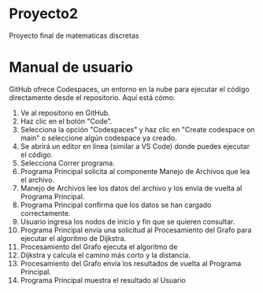 # Proyecto2
Proyecto final de matematicas discretas

# Manual de usuario 

GitHub ofrece Codespaces, un entorno en la nube para ejecutar el código directamente desde el repositorio. Aquí está cómo:
1.	Ve al repositorio en GitHub.
2.	Haz clic en el botón "Code".
3.	Selecciona la opción "Codespaces" y haz clic en "Create codespace on main" o seleccione algún codespace ya creado.
4.	Se abrirá un editor en línea (similar a VS Code) donde puedes ejecutar el código.
5.	Selecciona Correr programa.
6.	Programa Principal solicita al componente Manejo de Archivos que lea el archivo.
7.	Manejo de Archivos lee los datos del archivo y los envía de vuelta al Programa Principal.
8.	Programa Principal confirma que los datos se han cargado correctamente.
9.	Usuario ingresa los nodos de inicio y fin que se quieren consultar.
10.	Programa Principal envía una solicitud al Procesamiento del Grafo para ejecutar el algoritmo de Dijkstra.
11.	Procesamiento del Grafo ejecuta el algoritmo de
12.	Dijkstra y calcula el camino más corto y la distancia.
13.	Procesamiento del Grafo envía los resultados de vuelta al Programa Principal.
14.	Programa Principal muestra el resultado al Usuario
